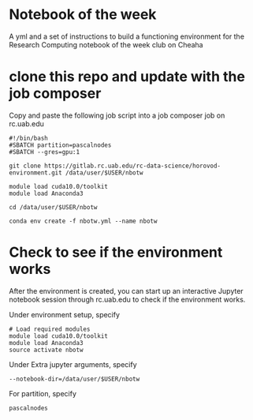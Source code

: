 # Notebook of the week 

A yml and a set of instructions to build a functioning environment for the Research Computing notebook of the week club on Cheaha

# clone this repo and update with the job composer

Copy and paste the following job script into a job composer job on rc.uab.edu

```
#!/bin/bash
#SBATCH partition=pascalnodes
#SBATCH --gres=gpu:1

git clone https://gitlab.rc.uab.edu/rc-data-science/horovod-environment.git /data/user/$USER/nbotw

module load cuda10.0/toolkit
module load Anaconda3

cd /data/user/$USER/nbotw

conda env create -f nbotw.yml --name nbotw

```

# Check to see if the environment works

After the environment is created, you can start up an interactive Jupyter notebook session through rc.uab.edu to check if the environment works.

Under environment setup, specify

```
# Load required modules
module load cuda10.0/toolkit
module load Anaconda3
source activate nbotw

```

Under Extra jupyter arguments, specify

```
--notebook-dir=/data/user/$USER/nbotw
```

For partition, specify

```
pascalnodes
```
